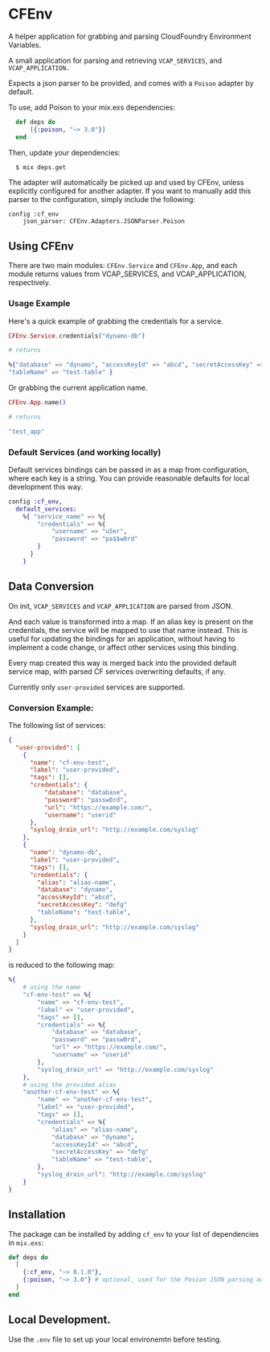 # CFEnv

A helper application for grabbing and parsing CloudFoundry Environment
Variables.

A small application for parsing and retrieving `VCAP_SERVICES`, and
`VCAP_APPLICATION.`

Expects a json parser to be provided, and comes with a `Poison` adapter by
default.

To use, add Poison to your mix.exs dependencies:

```elixir
  def deps do
      [{:poison, "~> 3.0"}]
  end
```

Then, update your dependencies:

```bash
  $ mix deps.get
```

The adapter will automatically be picked up and used by CFEnv, unless explicitly
configured for another adapter. If you want to manually add this parser to the
configuration, simply include the following:

    config :cf_env
        json_parser: CFEnv.Adapters.JSONParser.Poison

## Using CFEnv

There are two main modules: `CFEnv.Service` and `CFEnv.App`, and each module
returns values from VCAP_SERVICES, and VCAP_APPLICATION, respectively.

### Usage Example

Here's a quick example of grabbing the credentials for a service.

```elixir
CFEnv.Service.credentials("dynamo-db")

# returns

%{"database" => "dynamo", "accessKeyId" => "abcd", "secretAccessKey" => "defg",
"tableName" => "test-table" }
```

Or grabbing the current application name.

```elixir
CFEnv.App.name()

# returns

"test_app"
```

### Default Services (and working locally)

Default services bindings can be passed in as a map from configuration, where
each key is a string. You can provide reasonable defaults for local development
this way.

```elixir
config :cf_env,
  default_services:
    %{ "service_name" => %{
        "credentials" => %{
            "username" => "u5er",
            "password" => "pa$$w0rd"
        }
      }
    }
```

## Data Conversion

On init, `VCAP_SERVICES` and `VCAP_APPLICATION` are parsed from JSON.

And each value is transformed into a map. If an alias key is present on the
credentials, the service will be mapped to use that name instead. This is useful
for updating the bindings for an application, without having to implement a code
change, or affect other services using this binding.

Every map created this way is merged back into the provided default service map,
with parsed CF services overwriting defaults, if any.

Currently only `user-provided` services are supported.

### Conversion Example:

The following list of services:

```json
{
  "user-provided": [
    {
      "name": "cf-env-test",
      "label": "user-provided",
      "tags": [],
      "credentials": {
          "database": "database",
          "password": "passw0rd",
          "url": "https://example.com/",
          "username": "userid"
      },
      "syslog_drain_url": "http://example.com/syslog"
    },
    {
      "name": "dynamo-db",
      "label": "user-provided",
      "tags": [],
      "credentials": {
        "alias": "alias-name",
        "database": "dynamo",
        "accessKeyId": "abcd",
        "secretAccessKey": "defg"
        "tableName": "test-table",
      },
      "syslog_drain_url": "http://example.com/syslog"
    }
  ]
}
```

is reduced to the following map:

```elixir
%{
    # using the name
    "cf-env-test" => %{
        "name" => "cf-env-test",
        "label" => "user-provided",
        "tags" => [],
        "credentials" => %{
            "database" => "database",
            "password" => "passw0rd",
            "url" => "https://example.com/",
            "username" => "userid"
        },
        "syslog_drain_url" => "http://example.com/syslog"
    },
    # using the provided alias
    "another-cf-env-test" => %{
        "name" => "another-cf-env-test",
        "label" => "user-provided",
        "tags" => [],
        "credentials" => %{
            "alias" => "alias-name",
            "database" => "dynamo",
            "accessKeyId" => "abcd",
            "secretAccessKey" => "defg"
            "tableName" => "test-table",
        },
        "syslog_drain_url": "http://example.com/syslog"
    }
}
```

## Installation

The package can be installed by adding `cf_env` to your list of dependencies in
`mix.exs`:

```elixir
def deps do
  [
    {:cf_env, "~> 0.1.0"},
    {:poison, "~> 3.0"} # optional, used for the Posion JSON parsing adapter
  ]
end
```

## Local Development.

Use the `.env` file to set up your local environemtn before testing.
